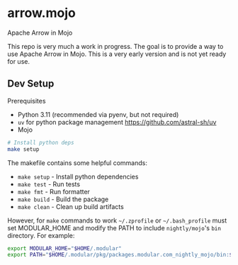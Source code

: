 arrow.mojo
====================
Apache Arrow in Mojo

This repo is very much a work in progress. The goal is to provide a way to use Apache Arrow in Mojo. This is a very early version and is not yet ready for use.

## Dev Setup

Prerequisites
- Python 3.11 (recommended via pyenv, but not required)
- `uv` for python package management https://github.com/astral-sh/uv
- Mojo

```bash
# Install python deps
make setup
```

The makefile contains some helpful commands:
- `make setup` - Install python dependencies
- `make test` - Run tests
- `make fmt` - Run formatter
- `make build` - Build the package
- `make clean` - Clean up build artifacts

However, for `make` commands to work `~/.zprofile` or `~/.bash_profile` must set MODULAR_HOME and modify the PATH to include `nightly/mojo`'s `bin` directory. For example:

```bash
export MODULAR_HOME="$HOME/.modular"
export PATH="$HOME/.modular/pkg/packages.modular.com_nightly_mojo/bin:$PATH"
```

